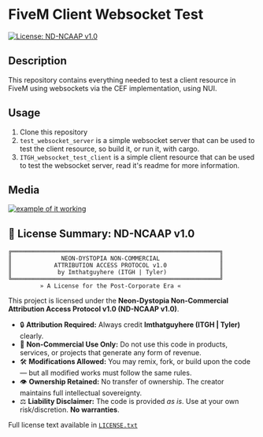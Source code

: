 # FiveM Client Websocket Test
[![License: ND-NCAAP v1.0](https://img.shields.io/badge/license-ND--NCAAP%20v1.0-blueviolet.svg)](LICENSE.txt)

## Description
This repository contains everything needed to test a client resource in FiveM using websockets via the CEF implementation, using NUI.

## Usage

1. Clone this repository
2. `test_websocket_server` is a simple websocket server that can be used to test the client resource, so build it, or run it, with cargo.
3. `ITGH_websocket_test_client` is a simple client resource that can be used to test the websocket server, read it's readme for more information.

## Media

[![example of it working](https://files.catbox.moe/q3u91k.png)](https://files.catbox.moe/q3u91k.png)

## 📜 License Summary: ND-NCAAP v1.0

```plaintext
╔═══════════════════════════════════════════════════════════╗
║              NEON-DYSTOPIA NON-COMMERCIAL                 ║
║            ATTRIBUTION ACCESS PROTOCOL v1.0               ║
║             by Imthatguyhere (ITGH | Tyler)               ║
╚═══════════════════════════════════════════════════════════╝
         » A License for the Post-Corporate Era «
```

This project is licensed under the **Neon-Dystopia Non-Commercial Attribution Access Protocol v1.0 (ND-NCAAP v1.0)**.

- 🔒 **Attribution Required:** Always credit **Imthatguyhere (ITGH | Tyler)** clearly.
- 🚫 **Non-Commercial Use Only:** Do not use this code in products, services, or projects that generate any form of revenue.
- 🛠️ **Modifications Allowed:** You may remix, fork, or build upon the code — but all modified works must follow the same rules.
- 👁️ **Ownership Retained:** No transfer of ownership. The creator maintains full intellectual sovereignty.
- ⚖️ **Liability Disclaimer:** The code is provided *as is*. Use at your own risk/discretion. **No warranties**.

Full license text available in [`LICENSE.txt`](LICENSE.txt)

